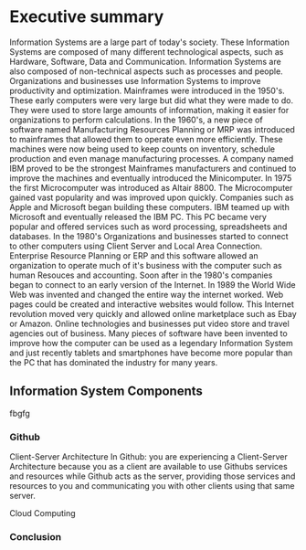 # Executive summary 
Information Systems are a large part of today's society. These Information Systems are composed of many different technological aspects, such as Hardware, Software, Data and Communication. Information Systems are also composed of non-technical aspects such as processes and people. Organizations and businesses use Information Systems to improve productivity and optimization. Mainframes were introduced in the 1950's. These early computers were very large but did what they were made to do. They were used to store large amounts of information, making it easier for organizations to perform calculations. In the 1960's, a new piece of software named Manufacturing Resources Planning or MRP was introduced to mainframes that allowed them to operate even more efficiently. These machines were now being used to keep counts on inventory, schedule production and even manage manufacturing processes. A company named IBM proved to be the strongest Mainframes manufacturers and continued to improve the machines and eventually introduced the Minicomputer. In 1975 the first Microcomputer was introduced as Altair 8800. The Microcomputer gained vast popularity and was improved upon quickly. Companies such as Apple and Microsoft began building these computers. IBM teamed up with Microsoft and eventually released the IBM PC. This PC became very popular and offered services such as word processing, spreadsheets and databases. In the 1980's Organizations and businesses started to connect to other computers using Client Server and Local Area Connection. Enterprise Resource Planning or ERP and this software allowed an organization to operate much of it's business with the computer such as human Resouces and accounting. Soon after in the 1980's companies began to connect to an early version of the Internet. In 1989 the World Wide Web was invented and changed the entire way the internet worked. Web pages could be created and interactive websites would follow. This Internet revolution moved very quickly and allowed online marketplace such as Ebay or Amazon. Online technologies and businesses put video store and travel agencies out of business. Many pieces of software have been invented to improve how the computer can be used as a legendary Information System and just recently tablets and smartphones have become more popular than the PC that has dominated the industry for many years.

## Information System Components
fbgfg

### Github
Client-Server Architecture
In Github: you are experiencing a Client-Server Architecture because you as a client are available to use Githubs services and resources while Github acts as the server, providing those services and resources to you and communicating you with other clients using that same server.

Cloud Computing
### Conclusion
